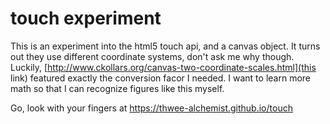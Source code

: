 # touch experiment
This is an experiment into the html5 touch api, and a canvas object. It turns out they use different coordinate systems, don't ask me why though. Luckily, [http://www.ckollars.org/canvas-two-coordinate-scales.html](this link) featured exactly the conversion facor I needed. 
I want to learn more math so that I can recognize figures like this myself.

Go, look with your fingers at https://thwee-alchemist.github.io/touch
